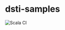 # dsti-samples

![Scala CI](https://github.com/jlcanela/dsti-samples/workflows/Scala%20CI/badge.svg)
